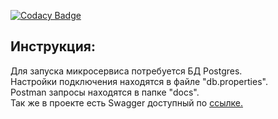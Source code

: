 [![Codacy Badge](https://app.codacy.com/project/badge/Grade/99dcd8517d0e4e7e9019ba7abdf40a9d)](https://app.codacy.com/gh/DenisKonev/RoleManagementAPI/dashboard?utm_source=gh&utm_medium=referral&utm_content=&utm_campaign=Badge_grade)

## Инструкция:

Для запуска микросервиса потребуется БД Postgres.  
Настройки подключения находятся в файле "db.properties".  
Postman запросы находятся в папке "docs".   
Так же в проекте есть Swagger доступный по [ссылке.](http://localhost:8888)

